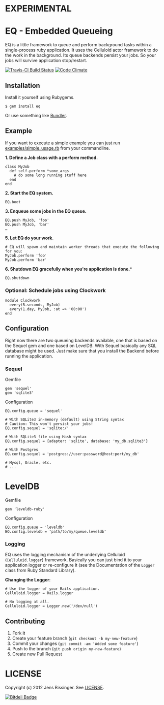 # EXPERIMENTAL

# EQ - Embedded Queueing

EQ is a little framework to queue and perform background tasks within a single-process ruby application. It uses the Celluloid actor framework to do the work in the background. Its queue backends persist your jobs. So your jobs will survive application stop/restart. 

[![Travis-CI Build Status](https://secure.travis-ci.org/dpree/eq.png)](https://secure.travis-ci.org/dpree/eq)
[![Code Climate](https://codeclimate.com/badge.png)](https://codeclimate.com/github/dpree/eq)

## Installation

Install it yourself using Rubygems.

    $ gem install eq

Or use something like [Bundler](http://gembundler.com/).

## Example

If you want to execute a simple example you can just run [examples/simple_usage.rb](./examples/simple_usage.rb) from your commandline.

**1. Define a Job class with a perform method.**

	class MyJob
	  def self.perform *some_args
	    # do some long running stuff here
	  end
	end

**2. Start the EQ system.**

	EQ.boot
	
**3. Enqueue some jobs in the EQ queue.**

	EQ.push MyJob, 'foo'
	EQ.push MyJob, 'bar'
	…	

**5. Let EQ do your work.**

	# EQ will spawn and maintain worker threads that execute the following for you:
	MyJob.perform 'foo'
	MyJob.perform 'bar'

**6. Shutdown EQ gracefully when you're application is done.***

	EQ.shutdown

### Optional: Schedule jobs using Clockwork

	module Clockwork
	  every(5.seconds, MyJob)
	  every(1.day, MyJob, :at => '00:00')
	end

## Configuration

Right now there are two queueing backends available, one that is based on the Sequel gem and one based on LevelDB. With Sequel basically any SQL database might be used. Just make sure that you install the Backend before running the application.

### Sequel

Gemfile

	gem 'sequel'
	gem 'sqlite3'

Configuration

	EQ.config.queue = 'sequel'
	
	# With SQLite3 in-memory (default) using String syntax
	# Caution: This won't persist your jobs!
	EQ.config.sequel = 'sqlite:/' 
	
	# With SQLite3 file using Hash syntax
	EQ.config.sequel = {adapter: 'sqlite', database: 'my_db.sqlite3'}
	
	# With Postgres
	EQ.config.sequel = 'postgres://user:password@host:port/my_db'
	
	# Mysql, Oracle, etc.
	# ...

# LevelDB

Gemfile

	gem 'leveldb-ruby'

Configuration

	EQ.config.queue = 'leveldb'
	EQ.config.leveldb = 'path/to/my/queue.leveldb'

### Logging

EQ uses the logging mechanism of the underlying Celluloid (`Celluloid.logger`) framework. Basically you can just bind it to your application logger or re-configure it (see the Documentation of the `Logger` class from Ruby Standard Library).

**Changing the Logger:**

	# Use the logger of your Rails application.
	Celluloid.logger = Rails.logger
	
	# No logging at all.
	Celluloid.logger = Logger.new('/dev/null')

## Contributing

1. Fork it
2. Create your feature branch (`git checkout -b my-new-feature`)
3. Commit your changes (`git commit -am 'Added some feature'`)
4. Push to the branch (`git push origin my-new-feature`)
5. Create new Pull Request

# LICENSE

Copyright (c) 2012 Jens Bissinger. See [LICENSE](LICENSE).



[![Bitdeli Badge](https://d2weczhvl823v0.cloudfront.net/dpree/eq/trend.png)](https://bitdeli.com/free "Bitdeli Badge")

